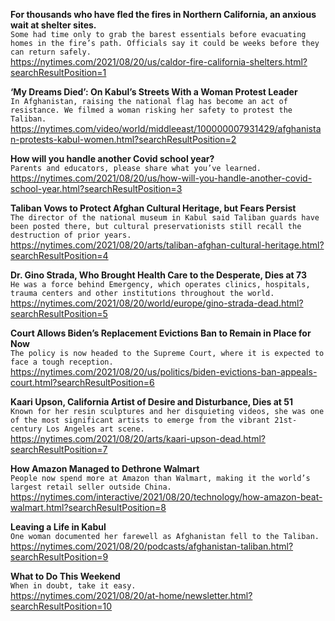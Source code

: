 **For thousands who have fled the fires in Northern California, an anxious wait at shelter sites.**\
`Some had time only to grab the barest essentials before evacuating homes in the fire’s path. Officials say it could be weeks before they can return safely.`\
https://nytimes.com/2021/08/20/us/caldor-fire-california-shelters.html?searchResultPosition=1

**‘My Dreams Died’: On Kabul’s Streets With a Woman Protest Leader**\
`In Afghanistan, raising the national flag has become an act of resistance. We filmed a woman risking her safety to protest the Taliban.`\
https://nytimes.com/video/world/middleeast/100000007931429/afghanistan-protests-kabul-women.html?searchResultPosition=2

**How will you handle another Covid school year?**\
`Parents and educators, please share what you’ve learned.`\
https://nytimes.com/2021/08/20/us/how-will-you-handle-another-covid-school-year.html?searchResultPosition=3

**Taliban Vows to Protect Afghan Cultural Heritage, but Fears Persist**\
`The director of the national museum in Kabul said Taliban guards have been posted there, but cultural preservationists still recall the destruction of prior years.`\
https://nytimes.com/2021/08/20/arts/taliban-afghan-cultural-heritage.html?searchResultPosition=4

**Dr. Gino Strada, Who Brought Health Care to the Desperate, Dies at 73**\
`He was a force behind Emergency, which operates clinics, hospitals, trauma centers and other institutions throughout the world.`\
https://nytimes.com/2021/08/20/world/europe/gino-strada-dead.html?searchResultPosition=5

**Court Allows Biden’s Replacement Evictions Ban to Remain in Place for Now**\
`The policy is now headed to the Supreme Court, where it is expected to face a tough reception.`\
https://nytimes.com/2021/08/20/us/politics/biden-evictions-ban-appeals-court.html?searchResultPosition=6

**Kaari Upson, California Artist of Desire and Disturbance, Dies at 51**\
`Known for her resin sculptures and her disquieting videos, she was one of the most significant artists to emerge from the vibrant 21st-century Los Angeles art scene.`\
https://nytimes.com/2021/08/20/arts/kaari-upson-dead.html?searchResultPosition=7

**How Amazon Managed to Dethrone Walmart**\
`People now spend more at Amazon than Walmart, making it the world’s largest retail seller outside China.`\
https://nytimes.com/interactive/2021/08/20/technology/how-amazon-beat-walmart.html?searchResultPosition=8

**Leaving a Life in Kabul**\
`One woman documented her farewell as Afghanistan fell to the Taliban.`\
https://nytimes.com/2021/08/20/podcasts/afghanistan-taliban.html?searchResultPosition=9

**What to Do This Weekend**\
`When in doubt, take it easy.`\
https://nytimes.com/2021/08/20/at-home/newsletter.html?searchResultPosition=10

